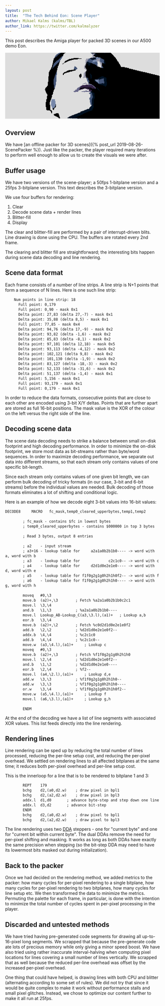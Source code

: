 ```yaml
---
layout: post
title:  "The Tech Behind Eon: Scene Player"
author: Mikael Kalms (kalms/TBL)
author_link: https://twitter.com/kalmalyzer
---
```


This post describes the Amiga player for packed 3D scenes in our A500 demo Eon.

![woman2](/assets/woman2.png)

## Overview

We have [an offline packer for 3D scenes]({% post_url 2019-08-26-ScenePacker %}).
Just like the packer, the player required many iterations to perform well enough
to allow us to create the visuals we were after.

## Buffer usage

We have two versions of the scene-player; a 50fps 1-bitplane version and a
25fps 3-bitplane version. This text describes the 3-bitplane version.

We use four buffers for rendering:
1. Clear
2. Decode scene data + render lines
3. Blitter-fill
4. Display

The clear and blitter-fill are performed by a pair of interrupt-driven blits.
Line drawing is done using the CPU. The buffers are rotated every 2nd frame.

The clearing and blitter fill are straightforward; the interesting bits happen
during scene data decoding and line rendering.

## Scene data format

Each frame consists of a number of line strips. A line strip is N+1 points that form a sequence of N lines. Here is one such line strip:
```
    Num points in line strip: 18
      Full point: 0,179
      Full point: 0,90 - mask 0x1
      Delta point: 27,83 (delta 27,-7) - mask 0x1
      Delta point: 35,88 (delta 8,5) - mask 0x1
      Full point: 77,85 - mask 0x4
      Delta point: 94,76 (delta 17,-9) - mask 0x2
      Delta point: 93,82 (delta -1,6) - mask 0x2
      Delta point: 85,83 (delta -8,1) - mask 0x2
      Delta point: 97,101 (delta 12,18) - mask 0x5
      Delta point: 93,113 (delta -4,12) - mask 0x2
      Delta point: 102,121 (delta 9,8) - mask 0x2
      Delta point: 101,130 (delta -1,9) - mask 0x2
      Delta point: 83,127 (delta -18,-3) - mask 0x2
      Delta point: 52,133 (delta -31,6) - mask 0x2
      Delta point: 51,137 (delta -1,4) - mask 0x1
      Full point: 5,156 - mask 0x1
      Full point: 93,179 - mask 0x1
      Full point: 0,179 - mask 0x1
```

In order to reduce the data formats, consecutive points that are close to each
other are encoded using 3-bit X/Y deltas. Points that are further apart are stored as
full 16-bit positions. The mask value is the XOR of the colour on the left versus
the right side of the line.

## Decoding scene data

The scene data decoding needs to strike a balance between small on-disk footprint
and high decoding performance. In order to minimize the on-disk footprint, we
store most data as bit-streams rather than byte/word sequences. In order to maximize
decoding performance, we separate out data into different streams, so that each
stream only contains values of one specific bit-length.

Since each stream only contains values of one given bit length, we can
perform bulk decoding of tricky formats (in our case, 3-bit and 6-bit streams) before
the individual values are needed. Bulk decoding of those formats eliminates a lot
of shifting and conditional logic.

Here is an example of how we decode eight 3-bit values into 16-bit values:

```m68k
DECODE8		MACRO	fc_mask,temp0_cleared_upperbytes,temp1,temp2

		; fc_mask - contains $fc in lowest bytes
		; temp0_cleared_upperbytes - contains $000000 in top 3 bytes

		; Read 3 bytes, output 8 entries

		; a2    - input stream
		; a3+16 - lookup table for     a2a1a0b2b1b0---- -> word with a, word with b
		; a3    - lookup table for             c2c1c0-- -> word with c
		; a4    - lookup table for     d2d1d0e2e1e0---- -> word with d, word with e
		; a5    - lookup table for f1f0g2g1g0h2h1h0f2-- -> word with f
		; a6    - lookup table for f1f0g2g1g0h2h1h0---- -> word with g, word with h

		moveq	#0,\3
		move.b	(a2)+,\3		; Fetch %a2a1a0b2b1b0c2c1
		move.l	\3,\4
		and.b	\1,\3			; %a2a1a0b2b1b0----
		move.l	Lookup_AB-Lookup_C(a3,\3.l),(a1)+	; Lookup a,b
		eor.b	\3,\4
		move.b	(a2)+,\2		; Fetch %c0d2d1d0e2e1e0f2
		add.b	\2,\2			; %d2d1d0e2e1e0f2--
		addx.b	\4,\4			; %c2c1c0
		add.b	\4,\4			; %c2c1c0--
		move.w	(a3,\4.l),(a1)+		; Lookup c
		moveq	#0,\3
		move.b	(a2)+,\3		; Fetch %f1f0g2g1g0h2h1h0
		move.l	\2,\4			; %d2d1d0e2e1e0f2--
		and.b	\1,\2			; %d2d1d0e2e1e0----
		eor.b	\2,\4			; %f2--
		move.l	(a4,\2.l),(a1)+		; Lookup d,e
		add.w	\3,\3			; %f1f0g2g1g0h2h1h0--
		add.w	\3,\3			; %f1f0g2g1g0h2h1h0----
		or.w	\3,\4			; %f1f0g2g1g0h2h1h0f2--
		move.w	(a5,\4.l),(a1)+		; Lookup f
		move.l	(a6,\3.l),(a1)+		; Lookup g,h
		
		ENDM
```

At the end of the decoding we have a list of line segments with associated XOR values.
This list feeds directly into the line rendering.

## Rendering lines

Line rendering can be sped up by reducing the total number of lines processed,
reducing the per-line setup cost, and reducing the per-pixel overhead. We settled on
rendering lines to all affected bitplanes at the same time; it reduces both per-pixel
overhead and per-line setup cost.

This is the innerloop for a line that is to be rendered to bitplane 1 and 3:
```m68k
		REPT	179
		bchg	d2,(a0,d2.w)	; draw pixel in bpl1
		bchg	d2,(a2,d2.w)	; draw pixel in bpl3
		addx.l	d1,d0		; advance byte-step and step down one line
		addx.l	d3,d2		; advance bit-step
		ENDR
		bchg	d2,(a0,d2.w)	; draw pixel to bpl1
		bchg	d2,(a2,d2.w)	; draw pixel to bpl3
```

The line rendering uses two [DDA](https://en.wikipedia.org/wiki/Digital_differential_analyzer_(graphics_algorithm)) steppers - one for "current byte" and one for
"current bit within current byte". The dual DDAs remove the need for per-pixel
shifting and masking. It works as long as both DDAs have exactly the same precision
when stepping (so the bit-step DDA may need to have its lowermost bits masked out
during initialization).

## Back to the packer

Once we had decided on the rendering method, we added metrics to the packer: how many
cycles for per-pixel rendering to a single bitplane, how many cycles for per-pixel
rendering to two bitplanes, how many cycles for line setup etc. We then transformed
the data to minimize the metrics. Permuting the palette for each frame, in particular,
is done with the intention to minimize the total number of cycles spent in per-pixel
processing in the player.

## Discarded and untested methods

We have tried having pre-generated code segments for drawing all up-to-16-pixel
long segments. We scrapped that because the pre-generate code ate lots of precious
memory while only giving a minor speed boost. We have also tried using rather
inaccurate interval-halving when computing pixel locations for lines covering a small
number of lines vertically. We scrapped that as well because the reduced per-line
overhead was offset by the increased per-pixel overhead.

One thing that could have helped, is drawing lines with both CPU and blitter
(alternating according to some set of rules). We did not try that since it would be
quite complex to make it work without performance stalls and small pixel glitches. 
Instead, we chose to optimize our content further to make it all run at 25fps.